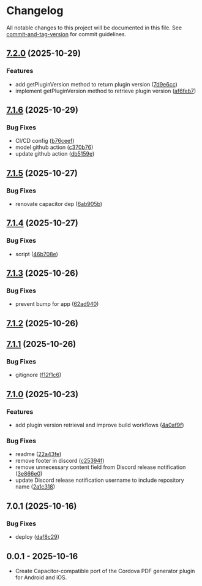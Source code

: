# Changelog

All notable changes to this project will be documented in this file. See [commit-and-tag-version](https://github.com/absolute-version/commit-and-tag-version) for commit guidelines.

## [7.2.0](https://github.com/Cap-go/capacitor-pdf-generator/compare/7.1.6...7.2.0) (2025-10-29)


### Features

* add getPluginVersion method to return plugin version ([7d9e6cc](https://github.com/Cap-go/capacitor-pdf-generator/commit/7d9e6ccc90f1a55865388f5d90ad8932ce31f49f))
* implement getPluginVersion method to retrieve plugin version ([af6feb7](https://github.com/Cap-go/capacitor-pdf-generator/commit/af6feb768cd0f58ebfac5e46863385726e49246c))

## [7.1.6](https://github.com/Cap-go/capacitor-pdf-generator/compare/7.1.5...7.1.6) (2025-10-29)


### Bug Fixes

* CI/CD config ([b76ceef](https://github.com/Cap-go/capacitor-pdf-generator/commit/b76ceef1e69952e1efd9abe89754c008f34f26fb))
* model github action ([c370b76](https://github.com/Cap-go/capacitor-pdf-generator/commit/c370b76621604c3ccbe252c3b881c445461de327))
* update github action ([db5159e](https://github.com/Cap-go/capacitor-pdf-generator/commit/db5159ed2017ac981235f7fcef57c2b32b27de77))

## [7.1.5](https://github.com/Cap-go/capacitor-pdf-generator/compare/7.1.4...7.1.5) (2025-10-27)


### Bug Fixes

* renovate capacitor dep ([6ab905b](https://github.com/Cap-go/capacitor-pdf-generator/commit/6ab905b6cae5e06b14a6919690c9ff4cd3be9d95))

## [7.1.4](https://github.com/Cap-go/capacitor-pdf-generator/compare/7.1.3...7.1.4) (2025-10-27)


### Bug Fixes

* script ([46b708e](https://github.com/Cap-go/capacitor-pdf-generator/commit/46b708e6a3fc01126a9bfd31cdcc73e8d133d7b7))

## [7.1.3](https://github.com/Cap-go/capacitor-pdf-generator/compare/7.1.2...7.1.3) (2025-10-26)


### Bug Fixes

* prevent bump for app ([62ad940](https://github.com/Cap-go/capacitor-pdf-generator/commit/62ad940f54c5f5210c6d8b28ebb0ec2c5a0bb8fe))

## [7.1.2](https://github.com/Cap-go/capacitor-pdf-generator/compare/7.1.1...7.1.2) (2025-10-26)

## [7.1.1](https://github.com/Cap-go/capacitor-pdf-generator/compare/7.1.0...7.1.1) (2025-10-26)


### Bug Fixes

* gitignore ([f12f1c6](https://github.com/Cap-go/capacitor-pdf-generator/commit/f12f1c69dc9680a16192b309a2b1c3e020ed4d0e))

## [7.1.0](https://github.com/Cap-go/capacitor-pdf-generator/compare/7.0.1...7.1.0) (2025-10-23)


### Features

* add plugin version retrieval and improve build workflows ([4a0af9f](https://github.com/Cap-go/capacitor-pdf-generator/commit/4a0af9f5fc38ebdb61e3a989b39107cf94ea79d0))


### Bug Fixes

* readme ([22a43fe](https://github.com/Cap-go/capacitor-pdf-generator/commit/22a43fe24e1962d8add8fc9d487d6dcd0f516bc3))
* remove footer in discord ([c25394f](https://github.com/Cap-go/capacitor-pdf-generator/commit/c25394f9971587b836bc9dbb1131bb73dc907356))
* remove unnecessary content field from Discord release notification ([3e866e0](https://github.com/Cap-go/capacitor-pdf-generator/commit/3e866e05ef1a1d02348e46f9a1c9ae21433c19cc))
* update Discord release notification username to include repository name ([2a1c318](https://github.com/Cap-go/capacitor-pdf-generator/commit/2a1c318f6456fa9441a71a7c7f95305279698844))

## 7.0.1 (2025-10-16)


### Bug Fixes

* deploy ([daf8c29](https://github.com/Cap-go/capacitor-pdf-generator/commit/daf8c292a72f3b55fd35a0975a9256d25beecf87))

## 0.0.1 - 2025-10-16

- Create Capacitor-compatible port of the Cordova PDF generator plugin for Android and iOS.
